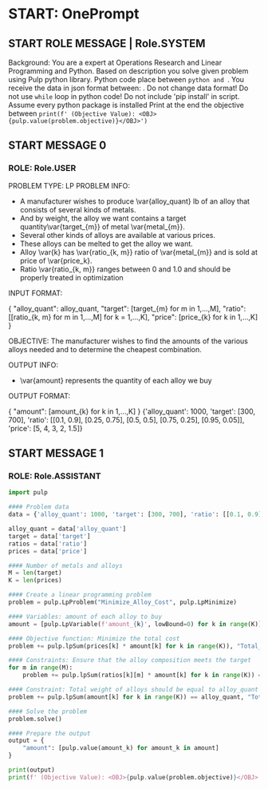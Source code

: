 # START: OnePrompt 
## START ROLE MESSAGE | Role.SYSTEM 
Background: You are a expert at Operations Research and Linear Programming and Python. Based on description you solve given problem using Pulp python library. Python code place between ```python and ```. You receive the data in json format between: <DATA></DATA>. Do not change data format! Do not use `while` loop in python code! Do not include 'pip install' in script. Assume every python package is installed Print at the end the objective between <OBJ></OBJ> `print(f' (Objective Value): <OBJ>{pulp.value(problem.objective)}</OBJ>')`  
## START MESSAGE 0 
### ROLE: Role.USER
<DESCRIPTION>
PROBLEM TYPE: LP
PROBLEM INFO:

- A manufacturer wishes to produce \var{alloy_quant} lb of an alloy that consists of several kinds of metals.
- And by weight, the alloy we want contains a target quantity\var{target_{m}} of metal \var{metal_{m}}.
- Several other kinds of alloys are available at various prices. 
- These alloys can be melted to get the alloy we want.
- Alloy \var{k} has \var{ratio_{k, m}} ratio of \var{metal_{m}} and is sold at price of \var{price_k}.
- Ratio \var{ratio_{k, m}} ranges between 0 and 1.0 and should be properly treated in optimization

INPUT FORMAT:

{
	"alloy_quant": alloy_quant,
	"target": [target_{m} for m in 1,...,M],
	"ratio": [[ratio_{k, m} for m in 1,...,M] for k = 1,...,K],
	"price": [price_{k} for k in 1,...,K]
}

OBJECTIVE: The manufacturer wishes to find the amounts of the various alloys needed and to determine the cheapest combination.

OUTPUT INFO:

- \var{amount} represents the quantity of each alloy we buy

OUTPUT FORMAT:

{
	"amount": [amount_{k} for k in 1,...,K]
}
</DESCRIPTION>
<DATA>
{'alloy_quant': 1000, 'target': [300, 700], 'ratio': [[0.1, 0.9], [0.25, 0.75], [0.5, 0.5], [0.75, 0.25], [0.95, 0.05]], 'price': [5, 4, 3, 2, 1.5]}</DATA>


## START MESSAGE 1 
### ROLE: Role.ASSISTANT
```python
import pulp

#### Problem data
data = {'alloy_quant': 1000, 'target': [300, 700], 'ratio': [[0.1, 0.9], [0.25, 0.75], [0.5, 0.5], [0.75, 0.25], [0.95, 0.05]], 'price': [5, 4, 3, 2, 1.5]}

alloy_quant = data['alloy_quant']
target = data['target']
ratios = data['ratio']
prices = data['price']

#### Number of metals and alloys
M = len(target)
K = len(prices)

#### Create a linear programming problem
problem = pulp.LpProblem("Minimize_Alloy_Cost", pulp.LpMinimize)

#### Variables: amount of each alloy to buy
amount = [pulp.LpVariable(f'amount_{k}', lowBound=0) for k in range(K)]

#### Objective function: Minimize the total cost
problem += pulp.lpSum(prices[k] * amount[k] for k in range(K)), "Total_Cost"

#### Constraints: Ensure that the alloy composition meets the target
for m in range(M):
    problem += pulp.lpSum(ratios[k][m] * amount[k] for k in range(K)) == target[m], f"Metal_{m}_Target"

#### Constraint: Total weight of alloys should be equal to alloy_quant
problem += pulp.lpSum(amount[k] for k in range(K)) == alloy_quant, "Total_Weight"

#### Solve the problem
problem.solve()

#### Prepare the output
output = {
    "amount": [pulp.value(amount_k) for amount_k in amount]
}

print(output)
print(f' (Objective Value): <OBJ>{pulp.value(problem.objective)}</OBJ>')
```

